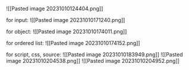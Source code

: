 ![[Pasted image 20231010124404.png]]

for input:
![[Pasted image 20231010171240.png]]

for object:
![[Pasted image 20231010174011.png]]

for ordered list:
![[Pasted image 20231010174152.png]]

for script, css, source:
![[Pasted image 20231010183949.png]]
![[Pasted image 20231010204538.png]]
![[Pasted image 20231010204952.png]]